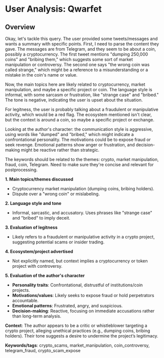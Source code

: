 # User Analysis: Qwarfet

## Overview

<think>
Okay, let's tackle this query. The user provided some tweets/messages and wants a summary with specific points. First, I need to parse the content they gave. The messages are from Telegram, and they seem to be about a coin, possibly a cryptocurrency. The first tweet mentions "dumping 250,000 coins" and "bribing them," which suggests some sort of market manipulation or controversy. The second one says "the wrong coin was called strange," which might be a reference to a misunderstanding or a mistake in the coin's name or value.

Now, the main topics here are likely related to cryptocurrency, market manipulation, and maybe a specific project or coin. The language style is informal, with some sarcasm or frustration, like "strange case" and "bribed." The tone is negative, indicating the user is upset about the situation. 

For legitness, the user is probably talking about a fraudulent or manipulative activity, which would be a red flag. The ecosystem mentioned isn't clear, but the context is around a coin, so maybe a specific project or exchange. 

Looking at the author's character: the communication style is aggressive, using words like "dumped" and "bribed," which might indicate a confrontational personality. The motivations could be to expose fraud or seek revenge. Emotional patterns show anger or frustration, and decision-making might be reactive rather than strategic.

The keywords should be related to the themes: crypto, market manipulation, fraud, coin, Telegram. Need to make sure they're concise and relevant for postprocessing.
</think>

**1. Main topics/themes discussed**  
- Cryptocurrency market manipulation (dumping coins, bribing holders).  
- Dispute over a "wrong coin" or mislabeling.  

**2. Language style and tone**  
- Informal, sarcastic, and accusatory. Uses phrases like "strange case" and "bribed" to imply deceit.  

**3. Evaluation of legitness**  
- Likely refers to a fraudulent or manipulative activity in a crypto project, suggesting potential scams or insider trading.  

**4. Ecosystem/project advertised**  
- Not explicitly named, but context implies a cryptocurrency or token project with controversy.  

**5. Evaluation of the author's character**  
- **Personality traits**: Confrontational, distrustful of institutions/coin projects.  
- **Motivations/values**: Likely seeks to expose fraud or hold perpetrators accountable.  
- **Emotional patterns**: Frustrated, angry, and suspicious.  
- **Decision-making**: Reactive, focusing on immediate accusations rather than long-term analysis.  

**Context**: The author appears to be a critic or whistleblower targeting a crypto project, alleging unethical practices (e.g., dumping coins, bribing holders). Their tone suggests a desire to undermine the project’s legitimacy.  

**Keywords/tags**: crypto_scams, market_manipulation, coin_controversy, telegram_fraud, crypto_scam_expose
